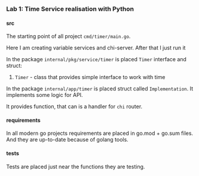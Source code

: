 ### Lab 1: Time Service realisation with Python

#### src

The starting point of all project `cmd/timer/main.go`.

Here I am creating variable services and chi-server. After that I just run it

In the package `internal/pkg/service/timer` is placed `Timer` interface and struct:

1) `Timer` - class that provides simple interface to work with time
 
In the package `internal/app/timer` is placed struct called `Implementation`. It implements some logic for API.

It provides function, that can is a handler for `chi` router.


#### requirements

In all modern go projects requirements are placed in go.mod + go.sum files. And they are up-to-date because of 
golang tools.

#### tests

Tests are placed just near the functions they are testing.